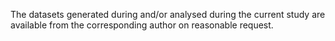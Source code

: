 The datasets generated during and/or analysed during the current study are available from the corresponding author on reasonable request.
